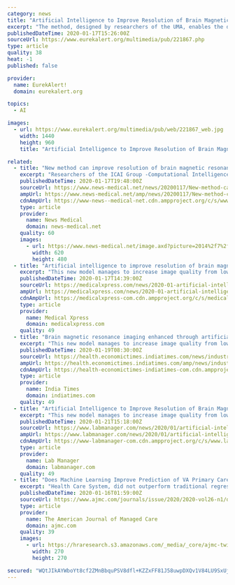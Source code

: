 ```yaml
---
category: news
title: "Artificial Intelligence to Improve Resolution of Brain Magnetic Resonance Imaging (1 of 2) (image)"
excerpt: "The method, designed by researchers of the UMA, enables the detection of pathologies with increased accuracy and definition, without additional tests."
publishedDateTime: 2020-01-17T15:26:00Z
sourceUrl: https://www.eurekalert.org/multimedia/pub/221867.php
type: article
quality: 38
heat: -1
published: false

provider:
  name: EurekAlert!
  domain: eurekalert.org

topics:
  - AI

images:
  - url: https://www.eurekalert.org/multimedia/pub/web/221867_web.jpg
    width: 1440
    height: 960
    title: "Artificial Intelligence to Improve Resolution of Brain Magnetic Resonance Imaging (1 of 2) (image)"

related:
  - title: "New method can improve resolution of brain magnetic resonance imaging using artificial intelligence"
    excerpt: "Researchers of the ICAI Group -Computational Intelligence and Image Analysis- of the University of Malaga (UMA) have designed an unprecedented method that is capable of improving brain images obtained through magnetic resonance imaging using artificial intelligence. This new model manages to increase image quality from low resolution to high ..."
    publishedDateTime: 2020-01-17T19:48:00Z
    sourceUrl: https://www.news-medical.net/news/20200117/New-method-can-improve-resolution-of-brain-magnetic-resonance-imaging-using-artificial-intelligence.aspx
    ampUrl: https://www.news-medical.net/amp/news/20200117/New-method-can-improve-resolution-of-brain-magnetic-resonance-imaging-using-artificial-intelligence.aspx
    cdnAmpUrl: https://www-news--medical-net.cdn.ampproject.org/c/s/www.news-medical.net/amp/news/20200117/New-method-can-improve-resolution-of-brain-magnetic-resonance-imaging-using-artificial-intelligence.aspx
    type: article
    provider:
      name: News Medical
      domain: news-medical.net
    quality: 60
    images:
      - url: https://www.news-medical.net/image.axd?picture=2014%2f7%2fMagnetic_Resonance_Imaging-620x480.jpg
        width: 620
        height: 480
  - title: "Artificial intelligence to improve resolution of brain magnetic resonance imaging"
    excerpt: "This new model manages to increase image quality from low resolution to high resolution without distorting the patients' brain structures, using a deep learning artificial neural network –a model that is based on the functioning of the human brain–that \"learns\" this process. \"Deep learning is based on very large neural networks, and so is ..."
    publishedDateTime: 2020-01-17T14:39:00Z
    sourceUrl: https://medicalxpress.com/news/2020-01-artificial-intelligence-resolution-brain-magnetic.html
    ampUrl: https://medicalxpress.com/news/2020-01-artificial-intelligence-resolution-brain-magnetic.amp
    cdnAmpUrl: https://medicalxpress-com.cdn.ampproject.org/c/s/medicalxpress.com/news/2020-01-artificial-intelligence-resolution-brain-magnetic.amp
    type: article
    provider:
      name: Medical Xpress
      domain: medicalxpress.com
    quality: 49
  - title: "Brain magnetic resonance imaging enhanced through artificial intelligence: Study"
    excerpt: "This new model manages to increase image quality from low resolution to high resolution without distorting the patients' brain structures, using a deep learning artificial neural network-a model that is based on the functioning of the human brain- that \"learns\" this process. The study was published in the scientific journal Neurocomputing."
    publishedDateTime: 2020-01-19T08:30:00Z
    sourceUrl: https://health.economictimes.indiatimes.com/news/industry/brain-magnetic-resonance-imaging-enhanced-through-artificial-intelligence-study/73371825
    ampUrl: https://health.economictimes.indiatimes.com/amp/news/industry/brain-magnetic-resonance-imaging-enhanced-through-artificial-intelligence-study/73371825
    cdnAmpUrl: https://health-economictimes-indiatimes-com.cdn.ampproject.org/c/s/health.economictimes.indiatimes.com/amp/news/industry/brain-magnetic-resonance-imaging-enhanced-through-artificial-intelligence-study/73371825
    type: article
    provider:
      name: India Times
      domain: indiatimes.com
    quality: 49
  - title: "Artificial Intelligence to Improve Resolution of Brain Magnetic Resonance Imaging"
    excerpt: "This new model manages to increase image quality from low resolution to high resolution without distorting the patients' brain structures, using a deep learning artificial neural network—a model that is based on the functioning of the human brain—that \"learns\" this process. \"Deep learning is based on very large neural networks, and so is ..."
    publishedDateTime: 2020-01-21T15:18:00Z
    sourceUrl: https://www.labmanager.com/news/2020/01/artificial-intelligence-to-improve-resolution-of-brain-magnetic-resonance-imaging
    ampUrl: https://www.labmanager.com/news/2020/01/artificial-intelligence-to-improve-resolution-of-brain-magnetic-resonance-imaging/amp
    cdnAmpUrl: https://www-labmanager-com.cdn.ampproject.org/c/s/www.labmanager.com/news/2020/01/artificial-intelligence-to-improve-resolution-of-brain-magnetic-resonance-imaging/amp
    type: article
    provider:
      name: Lab Manager
      domain: labmanager.com
    quality: 49
  - title: "Does Machine Learning Improve Prediction of VA Primary Care Reliance?"
    excerpt: "Health Care System, did not outperform traditional regression models. Welcome the the new and improved AJMC.com, the premier managed market network. Tell us about yourself so that we can serve you better."
    publishedDateTime: 2020-01-16T01:59:00Z
    sourceUrl: https://www.ajmc.com/journals/issue/2020/2020-vol26-n1/does-machine-learning-improve-prediction-of-va-primary-care-reliance
    type: article
    provider:
      name: The American Journal of Managed Care
      domain: ajmc.com
    quality: 39
    images:
      - url: https://hraresearch.s3.amazonaws.com/_media/_core/ajmc-twitter-logo.jpg
        width: 270
        height: 270

secured: "WQtJIkAYWboYt8cf2ZMnBbquPSV8dfl+KZZxFF81J58uwpDXQv1V84LU9SxUjwy3IqHspYcAqAnSW+9hZ2emVZd9mABbJH7uTApgavSCQvkQXEpi8k5/w1AzhsIC88hIkjUi7wHGX0Myq/ACbwHWItrpKw9m57WO05ynCCxKuW+MiHtW9EMPf0eX356E3n6q8vK67x+ap/FahVzKEnZ5XnlO2wHsnNy5Txy1cd+EBK8p3pkmC33zfk3mEU5xI9iEsPg3E8FblxNcDM4xsNhNDMDMp5gVyqmDjqpqp0X6NU1vz3+fwOgyLqv4irfi2snLOUvRIosUoqot1o86tcLVAuf9JfyQxxWYAqDoos0Pg8hBgUAguDL3X3ZxlcemrDuagAjR8CFCRMFI2Xad4nQn3QolBZJtX9SNZVIqTRZ0SDjkCGUmLud2g2FY9jcH+WPZssZzbx0wbGCtQ1r7fpuqdA==;UTajwWIhuc9/8hxi1cbAEg=="
---
```



